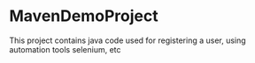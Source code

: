# MavenDemoProject
This project contains java code used for registering a user, using automation tools selenium, etc
